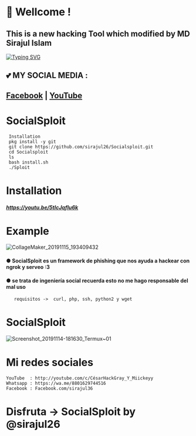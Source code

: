 # 👋 Wellcome !
## This is a new hacking Tool which modified by MD Sirajul Islam
 
[![Typing SVG](https://readme-typing-svg.herokuapp.com?color=%23F90355&size=27&lines=MD-SIRAJUL-ISLAM;+It's+Not+Just+My+Name;It's+A+Brand)](https://git.io/typing-svg)
 

 
## 💕 MY SOCIAL MEDIA :
 
 ## [Facebook](https://facebook.com/sirajul26/) | [YouTube](https://youtube.com/@BasicHacker26)
# SocialSploit 
     Installation
     pkg install -y git
     git clone https://github.com/sirajul26/Socialsploit.git
     cd Socialsploit
     ls
     bash install.sh
     ./Sploit
# Installation 
##### https://youtu.be/5tIcJqfIu6k
# Example
![CollageMaker_20191115_193409432](https://user-images.githubusercontent.com/46208706/68985841-31a1a500-07df-11ea-9d0c-abff6a2f8c49.jpg)

#### ● SocialSploit es un framework de phishing que nos ayuda a hackear con ngrok y serveo :3 
#### ● se trata de ingeniería social recuerda esto no me hago responsable del mal uso
       
       requisitos ->  curl, php, ssh, python2 y wget
       
  
# SocialSploit 
![Screenshot_20191114-181630_Termux~01](https://user-images.githubusercontent.com/46208706/68985817-f8693500-07de-11ea-8a64-592468ed1440.jpg)
# Mi redes sociales
    YouTube  : http://youtube.com/c/CésarHackGray_Y_Miickeyy
    Whatsapp : https://wa.me/8801629744516
    Facebook : Facebook.com/sirajul36
 
# Disfruta -> SocialSploit by @sirajul26
